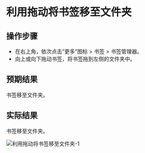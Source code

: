 # 利用拖动将书签移至文件夹

## 操作步骤

- 在右上角，依次点击“更多”图标 > 书签 > 书签管理器。
- 向上或向下拖动书签，将书签拖到左侧的文件夹中。

## 预期结果

书签移至文件夹。

## 实际结果

书签移至文件夹。

![利用拖动将书签移至文件夹-1](../img/利用拖动将书签移至文件夹-1.png)